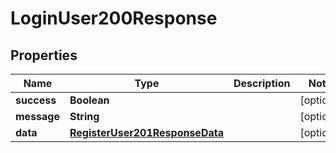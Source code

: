 

# LoginUser200Response


## Properties

| Name | Type | Description | Notes |
|------------ | ------------- | ------------- | -------------|
|**success** | **Boolean** |  |  [optional] |
|**message** | **String** |  |  [optional] |
|**data** | [**RegisterUser201ResponseData**](RegisterUser201ResponseData.md) |  |  [optional] |



